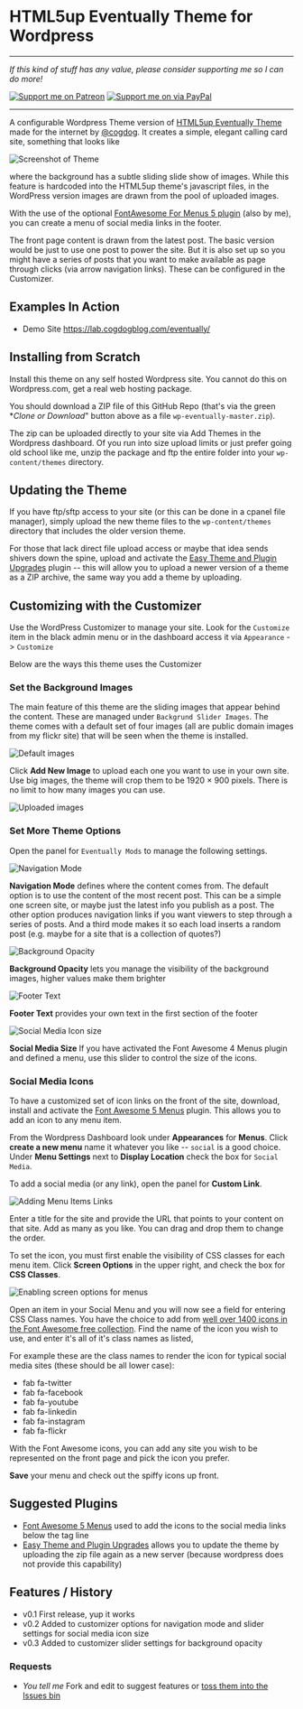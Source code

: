 # HTML5up Eventually Theme for Wordpress

-----
*If this kind of stuff has any value, please consider supporting me so I can do more!*

[![Support me on Patreon](http://cogdog.github.io/images/badge-patreon.png)](https://patreon.com/cogdog) [![Support me on via PayPal](http://cogdog.github.io/images/badge-paypal.png)](https://paypal.me/cogdog)

----- 


A configurable Wordpress Theme version of [HTML5up Eventually Theme](https://html5up.net/eventually) made for the internet by [@cogdog](http://cog.dog). It creates a simple, elegant calling card site, something that looks like

![Screenshot of Theme](screenshot.png "Screenshot of Eventually Theme")

where the background has a subtle sliding slide show of images. While this feature is hardcoded into the HTML5up theme's javascript files, in the WordPress version images are drawn from the pool of uploaded images.

With the use of the optional [FontAwesome For Menus 5 plugin](http://github.com/cogdog/font-awesome-5-menus) (also by me), you can create a menu of social media links in the footer.

The front page content is drawn from the latest post. The basic version would be just to use one post to power the site. But it is also set up so you might have a series of posts that you want to make available as page through clicks (via arrow navigation links). These can be configured in the Customizer.


## Examples In Action

* Demo Site https://lab.cogdogblog.com/eventually/



## Installing from Scratch

Install this theme on any self hosted Wordpress site. You cannot do this on Wordpress.com, get a real web hosting package.

You should download a ZIP file of this GitHub Repo (that's via the green **Clone or Download*" button above as a file `wp-eventually-master.zip`). 

The zip can be uploaded directly to your site via Add Themes in the Wordpress dashboard. Of you run into size upload limits or just prefer going old school like me, unzip the package and ftp the entire folder into your `wp-content/themes` directory.

## Updating the Theme

If you have ftp/sftp access to your site (or this can be done in a cpanel file manager), simply upload the new theme files to the `wp-content/themes` directory that includes the older version theme. 

For those that lack direct file upload access or maybe that idea sends shivers down the spine, upload and activate the [Easy Theme and Plugin Upgrades](https://wordpress.org/plugins/easy-theme-and-plugin-upgrades/) plugin -- this will allow you to upload a newer version of a theme as a ZIP archive, the same way you add a theme by uploading.


## Customizing with the Customizer

Use the WordPress Customizer to manage your site. Look for the `Customize` item in the black admin menu or in the dashboard access it via `Appearance` -> `Customize`

Below are the ways this theme uses the Customizer

### Set the Background Images

The main feature of this theme are the sliding images that appear behind the content. These are managed under `Backgrund Slider Images`. The theme comes with a default set of four images (all are public domain images from my flickr site) that will be seen when the theme is installed.

![Default images](images/header-images-suggested.jpg "Default images")

Click **Add New Image** to upload each one you want to use in your own site. Use big images, the theme will crop them to be 1920 × 900 pixels. There is no limit to how many images you can use.

![Uploaded images](images/customizer-header-images.jpg "Uploaded images")


### Set More Theme Options

Open the panel for `Eventually Mods` to manage the following settings.


![Navigation Mode](images/eventually-nav-mode.jpg "Navigation Mode settings")

**Navigation Mode** defines where the content comes from. The default option is to use the content of the most recent post. This can be a simple one screen site, or maybe just the latest info you publish as a post. The other option produces navigation links if you want viewers to step through a series of posts. And a third mode makes it so each load inserts a random post (e.g. maybe for a site that is a collection of quotes?)


![Background Opacity](images/background-opacity.jpg "Background Opacity slider")

**Background Opacity** lets you manage the visibility of the background images, higher values make them brighter

![Footer Text](images/footer-text.jpg "Footer Text entry")

**Footer Text** provides your own text in the first section of the footer

![Social Media Icon size](images/social-media-size.jpg "Social Media Icon size")

**Social Media Size** If you have activated the Font Awesome 4 Menus plugin and defined a menu, use this slider to control the size of the icons.



### Social Media Icons

To have a customized set of icon links on the front of the site, download, install and activate the [Font Awesome 5 Menus](https://github.com/cogdog/font-awesome-5-menus) plugin. This allows you to add an icon to any menu item.

From the Wordpress Dashboard look under **Appearances** for **Menus**. Click **create a new menu**  name it whatever you like -- `social` is  a good choice. Under  **Menu Settings** next to **Display Location** check the box for `Social Media`. 

To add a social media (or any link), open the panel for **Custom Link**. 

![](images/add-custom-link.jpg "Adding Menu Items Links")

Enter a title for the site and provide the URL that points to your content on that site. Add as many as you like. You can drag and drop them to change the order.

To set the icon, you must first enable the visibility of CSS classes for each menu item.  Click **Screen Options** in the upper right, and check the box for **CSS Classes**.

![](images/screen-options.jpg "Enabling screen options for menus")

Open an item in your Social Menu and you will now see a field for entering CSS Class names. You have the choice to add from [well over 1400 icons in the Font Awesome free collection](https://fontawesome.com/icons?d=gallery&m=free). Find the name of the icon you wish to use, and enter it's all of it's class names as listed,

For example these are the class names to render the icon for typical social media sites (these should be all lower case):

* fab fa-twitter
* fab fa-facebook
* fab fa-youtube
* fab fa-linkedin
* fab fa-instagram
* fab fa-flickr

With the Font Awesome icons, you can add any site you wish to be represented on the front page and pick the icon you prefer.

**Save** your menu and check out the spiffy icons up front. 


## Suggested Plugins

* [Font Awesome 5 Menus](https://github.com/cogdog/font-awesome-5-menus) used to add the icons to the social media links below the tag line
* [Easy Theme and Plugin Upgrades](https://wordpress.org/plugins/easy-theme-and-plugin-upgrades/) allows you to update the theme by uploading the zip file again as a new server (because wordpress does not provide this capability)


## Features / History

* v0.1 First release, yup it works
* v0.2 Added to customizer options for navigation mode and slider settings for social media icon size
* v0.3 Added to customizer slider settings for background opacity

### Requests

* *You tell me* Fork and edit to suggest features or [toss them into the Issues bin](https://github.com/cogdog/wp-eventually/issues)

 